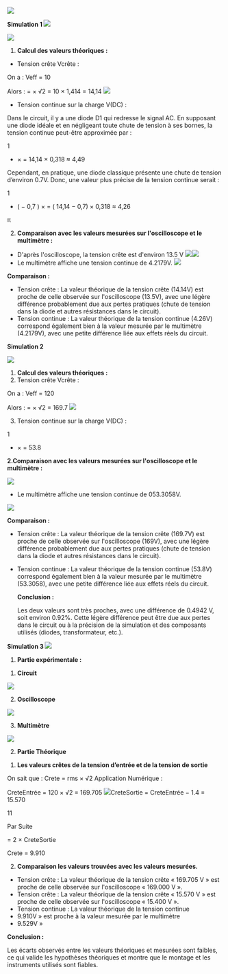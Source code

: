 ﻿![](Aspose.Words.ee55e49d-970d-4786-9f38-473390e88bd1.001.png)

**Simulation 1 ![](Aspose.Words.ee55e49d-970d-4786-9f38-473390e88bd1.002.png)**

![](Aspose.Words.ee55e49d-970d-4786-9f38-473390e88bd1.003.jpeg)

1. **Calcul des valeurs théoriques :** 
- Tension crête Vcrête : 

On a :      Veff = 10 

Alors :     =  × √2 = 10  × 1,414  = 14,14  ![](Aspose.Words.ee55e49d-970d-4786-9f38-473390e88bd1.004.png)

- Tension continue sur la charge V(DC) : 

Dans le circuit, il y a une diode D1 qui redresse le signal AC. En supposant une diode idéale et en négligeant toute chute de tension à ses bornes, la tension continue peut-être approximée par : 

1

- ×  = 14,14  × 0,318  ≈ 4,49   

Cependant, en pratique, une diode classique présente une chute de tension d’environ 0.7V. Donc, une valeur plus précise de la tension continue serait : 

1

- (  − 0,7 ) ×  = ( 14,14 − 0,7) × 0,318 ≈ 4,26  

π

2. **Comparaison avec les valeurs mesurées sur l'oscilloscope et le multimètre :** 
- D'après l'oscilloscope, la tension crête est d'environ 13.5 V ![](Aspose.Words.ee55e49d-970d-4786-9f38-473390e88bd1.005.jpeg)![](Aspose.Words.ee55e49d-970d-4786-9f38-473390e88bd1.006.png)
- Le multimètre affiche une tension continue de 4.2179V. ![](Aspose.Words.ee55e49d-970d-4786-9f38-473390e88bd1.007.png)


**Comparaison :** 

- Tension crête : La valeur théorique de la tension crête (14.14V) est proche de celle observée sur l'oscilloscope (13.5V), avec une légère différence probablement due aux pertes pratiques (chute de tension dans la diode et autres résistances dans le circuit). 
- Tension continue : La valeur théorique de la tension continue (4.26V) correspond également bien à la valeur mesurée par le multimètre (4.2179V), avec une petite différence liée aux effets réels du circuit. 

**Simulation 2** 

![](Aspose.Words.ee55e49d-970d-4786-9f38-473390e88bd1.008.jpeg)

1. **Calcul des valeurs théoriques :** 
1. Tension crête Vcrête : 

On a :      Veff = 120 

Alors :     =  × √2 = 169.7 ![](Aspose.Words.ee55e49d-970d-4786-9f38-473390e88bd1.009.png)

3. Tension continue sur la charge V(DC) : 

1

- ×  = 53.8 

**2.Comparaison avec les valeurs mesurées sur l'oscilloscope et le multimètre :** 

![](Aspose.Words.ee55e49d-970d-4786-9f38-473390e88bd1.010.jpeg)


- Le multimètre affiche une tension continue de 053.3058V. 

![](Aspose.Words.ee55e49d-970d-4786-9f38-473390e88bd1.011.jpeg)

**Comparaison :** 

- Tension crête : La valeur théorique de la tension crête (169.7V) est proche de celle observée sur l'oscilloscope (169V), avec une légère différence probablement due aux pertes pratiques (chute de tension dans la diode et autres résistances dans le circuit). 
- Tension continue : La valeur théorique de la tension continue (53.8V) correspond également bien à la valeur mesurée par le multimètre (53.3058), avec une petite différence liée aux effets réels du circuit. 

  **Conclusion :** 

  Les deux valeurs sont très proches, avec une différence de 0.4942 V, soit environ 0.92%. Cette légère différence peut être due aux pertes dans le circuit ou à la précision de la simulation et des composants utilisés (diodes, transformateur, etc.). 

**Simulation 3 ![](Aspose.Words.ee55e49d-970d-4786-9f38-473390e88bd1.012.jpeg)**

1. **Partie expérimentale :** 
1) **Circuit** 

![](Aspose.Words.ee55e49d-970d-4786-9f38-473390e88bd1.013.png)


2) **Oscilloscope** 

![](Aspose.Words.ee55e49d-970d-4786-9f38-473390e88bd1.014.jpeg)

3) **Multimètre** 

![](Aspose.Words.ee55e49d-970d-4786-9f38-473390e88bd1.015.png)

2. **Partie Théorique** 
1) **Les valeurs crêtes de la tension d’entrée et de la tension de sortie** 

On sait que :  Crete = rms × √2 Application Numérique :  

CreteEntrée = 120 × √2 = 169.705  ![](Aspose.Words.ee55e49d-970d-4786-9f38-473390e88bd1.016.png)CreteSortie = CreteEntrée − 1.4 = 15.570  

11

Par Suite 

= 2 × CreteSortie 

Crete = 9.910 

2) **Comparaison les valeurs trouvées avec les valeurs mesurées.** 
- Tension crête : La valeur théorique de la tension crête « 169.705 V » est proche de celle observée sur l'oscilloscope « 169.000 V ». 
- Tension crête : La valeur théorique de la tension crête « 15.570 V » est proche de celle observée sur l'oscilloscope « 15.400 V ». 
- Tension continue : La valeur théorique de la tension continue 
- 9.910V » est proche à la valeur mesurée par le multimètre 
- 9.529V » 

**Conclusion :**  

Les écarts observés entre les valeurs théoriques et mesurées sont faibles, ce qui valide les hypothèses théoriques et montre que le montage et les instruments utilisés sont fiables. 

